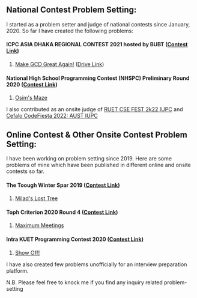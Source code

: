 ## National Contest Problem Setting:
I started as a problem setter and judge of national contests since January, 2020. So far I have created the following problems:

#### ICPC ASIA DHAKA REGIONAL CONTEST 2021 hosted by BUBT ([Contest Link](https://algo.codemarshal.org/contests/dhaka-21-main))
1. [Make GCD Great Again!](https://algo.codemarshal.org/contests/dhaka-21-main/problems/G) ([Drive Link](https://drive.google.com/file/d/1ib3KRxVyhSDZgZ8AuRpSscRqIQVqF6sH/view))

#### National High School Programming Contest (NHSPC) Preliminary Round 2020 ([Contest Link](https://toph.co/c/nhspc2020-preliminary))
1. [Osim's Maze](https://toph.co/p/osim-s-maze)

I also contributed as an onsite judge of [RUET CSE FEST 2k22 IUPC](https://algo.codemarshal.org/contests/ruet-2022) and [Cefalo CodeFiesta 2022: AUST IUPC](https://algo.codemarshal.org/contests/aust-2022)

## Online Contest & Other Onsite Contest Problem Setting:
I have been working on problem setting since 2019. Here are some problems of mine which have been published in different online and onsite contests so far.

#### The Toough Winter Spar 2019 ([Contest Link](https://toph.co/c/tough-winter-spar-2019))
1. [Milad's Lost Tree](https://toph.co/p/milad-s-lost-tree)

#### Toph Criterion 2020 Round 4 ([Contest Link](https://toph.co/c/criterion-2020-round-4))
1. [Maximum Meetings](https://toph.co/p/maximum-meetings)

#### Intra KUET Programming Contest 2020 ([Contest Link](https://toph.co/c/intra-kuet-2020))
1. [Show Off!](https://toph.co/p/show-off)

I have also created few problems unofficially for an interview preparation platform.

N.B. Please feel free to knock me if you find any inquiry related problem-setting
